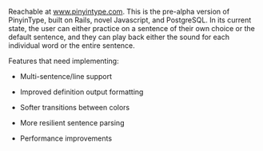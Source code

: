 Reachable at www.pinyintype.com.
This is the pre-alpha version of PinyinType, built on Rails, novel Javascript, and PostgreSQL. In its current state, the user can either practice on a sentence of their own choice or the default sentence, and they can play back either the sound for each individual word or the entire sentence.

Features that need implementing:

* Multi-sentence/line support

* Improved definition output formatting

* Softer transitions between colors

* More resilient sentence parsing

* Performance improvements

